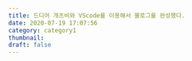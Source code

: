 ```yaml
---
title: 드디어 개츠비와 VScode를 이용해서 블로그를 완성했다.
date: 2020-07-19 17:07:56
category: category1
thumbnail: 
draft: false
---
```


